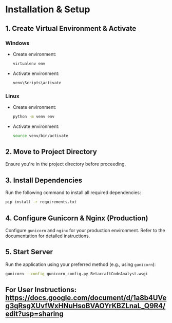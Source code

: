 
# Installation & Setup

## 1. Create Virtual Environment & Activate

### Windows
- Create environment:  
  ```bash
  virtualenv env
  ```
- Activate environment:  
  ```bash
  venv\Scripts\activate
  ```

### Linux
- Create environment:  
  ```bash
  python -m venv env
  ```
- Activate environment:  
  ```bash
  source venv/bin/activate
  ```

## 2. Move to Project Directory
Ensure you're in the project directory before proceeding.

## 3. Install Dependencies
Run the following command to install all required dependencies:  
```bash
pip install -r requirements.txt
```

## 4. Configure Gunicorn & Nginx (Production)
Configure `gunicorn` and `nginx` for your production environment. Refer to the documentation for detailed instructions.

## 5. Start Server
Run the application using your preferred method (e.g., using `gunicorn`):  
```bash
gunicorn --config gunicorn_config.py BetacraftCodeAnalyst.wsgi
```


## For User Instructions: https://docs.google.com/document/d/1a8b4UVeq3qRsgXUvfWxHNuHsoBVAOYrKBZLnaL_Q9R4/edit?usp=sharing
